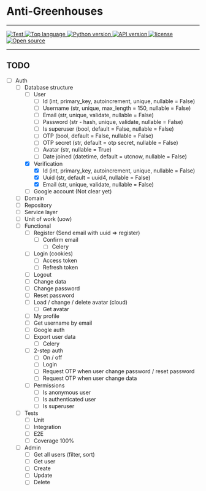 # Anti-Greenhouses

---

<a href="https://github.com/Anti-Counter021/Anti-Greenhouses/actions?query=workflow" target="_blank">
    <img src="https://github.com/Anti-Counter021/Anti-Greenhouses/actions/workflows/test.yml/badge.svg" alt="Test">
</a>

<a href="https://github.com/Anti-Counter021/Anti-Greenhouses/search?l=python" target="_blank">
    <img src="https://img.shields.io/github/languages/top/Anti-Counter021/Anti-Greenhouses" alt="Top language"/>
</a>

<a href="https://github.com/Anti-Counter021/Anti-Greenhouses/blob/master/.python-version" target="_blank">
    <img src="https://img.shields.io/badge/python-3.9.5-brightgreen" alt="Python version"/>
</a>

<a href="https://github.com/Anti-Counter021/Anti-Greenhouses/blob/master/pyproject.toml" target="_blank">
    <img src="https://img.shields.io/badge/API-v0.1.0-brightgreen" alt="API version"/>
</a>

<a href="https://github.com/Anti-Counter021/Anti-Greenhouses/blob/master/LICENSE" target="_blank">
    <img src="https://img.shields.io/github/license/Anti-Counter021/Anti-Greenhouses" alt="license"/>
</a>

<a href="https://opensource.org/docs/definition.php" target="_blank">
    <img src="https://badgen.net/badge/Open%20Source%20%3F/Yes%21/blue?icon=github" alt="Open source"/>
</a>

---

## TODO

- [ ] Auth
    - [ ] Database structure
        - [ ] User
            - [ ] Id (int, primary_key, autoincrement, unique, nullable = False)
            - [ ] Username (str, unique, max_length = 150, nullable = False)
            - [ ] Email (str, unique, validate, nullable = False)
            - [ ] Password (str - hash, unique, validate, nullable = False)
            - [ ] Is superuser (bool, default = False, nullable = False)
            - [ ] OTP (bool, default = False, nullable = False)
            - [ ] OTP secret (str, default = otp secret, nullable = False)
            - [ ] Avatar (str, nullable = True)
            - [ ] Date joined (datetime, default = utcnow, nullable = False)
        - [x] Verification
            - [x] Id (int, primary_key, autoincrement, unique, nullable = False)
            - [x] Uuid (str, default = uuid4, nullable = False)
            - [x] Email (str, unique, validate, nullable = False)
        - [ ] Google account (Not clear yet)
    - [ ] Domain
    - [ ] Repository
    - [ ] Service layer
    - [ ] Unit of work (uow)
    - [ ] Functional
        - [ ] Register (Send email with uuid => register)
            - [ ] Confirm email
                - [ ] Celery
        - [ ] Login (cookies)
            - [ ] Access token
            - [ ] Refresh token
        - [ ] Logout
        - [ ] Change data
        - [ ] Change password
        - [ ] Reset password
        - [ ] Load / change / delete avatar (cloud)
            - [ ] Get avatar
        - [ ] My profile
        - [ ] Get username by email
        - [ ] Google auth
        - [ ] Export user data
            - [ ] Celery
        - [ ] 2-step auth
            - [ ] On / off
            - [ ] Login
            - [ ] Request OTP when user change password / reset password
            - [ ] Request OTP when user change data
        - [ ] Permissions
            - [ ] Is anonymous user
            - [ ] Is authenticated user
            - [ ] Is superuser
    - [ ] Tests
        - [ ] Unit
        - [ ] Integration
        - [ ] E2E
        - [ ] Coverage 100%
    - [ ] Admin
        - [ ] Get all users (filter, sort)
        - [ ] Get user
        - [ ] Create
        - [ ] Update
        - [ ] Delete
